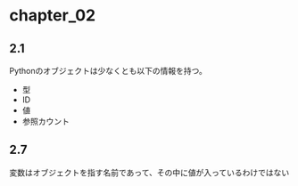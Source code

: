 # chapter_02
## 2.1
Pythonのオブジェクトは少なくとも以下の情報を持つ。
- 型
- ID
- 値
- 参照カウント

## 2.7
変数はオブジェクトを指す名前であって、その中に値が入っているわけではない